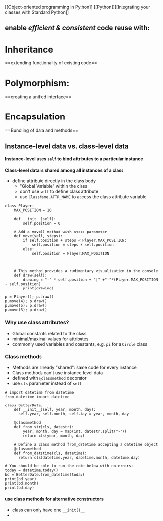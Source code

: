 [[Object-oriented programming in Python]] [[Python]][[Integrating your classes with Standard Python]]
## enable *efficient & consistent* code reuse with:

# Inheritance
==extending functionality of existing code==

# Polymorphism:
==creating a unified interface==

# Encapsulation
==Bundling of data and methods==

## Instance-level data vs. class-level data
#### Instance-level uses `self` to bind attributes to a particular instance
#### Class-level data is shared among all instances of a class
- define attribute directly in the class body
    - "Global Variable" within the class
    - don't use `self` to define class attribute
    - use `ClassName.ATTR_NAME` to access the class attribute variable
```
class Player:
    MAX_POSITION = 10
    
    def __init__(self):
        self.position = 0

    # Add a move() method with steps parameter
    def move(self, steps):
        if self.position + steps < Player.MAX_POSITION:
            self.position = steps + self.position
        else:
            self.position = Player.MAX_POSITION
    

       
    # This method provides a rudimentary visualization in the console    
    def draw(self):
        drawing = "-" * self.position + "|" +"-"*(Player.MAX_POSITION - self.position)
        print(drawing)

p = Player(); p.draw()
p.move(4); p.draw()
p.move(5); p.draw()
p.move(3); p.draw()
```
### Why use class attributes?
- Global constants related to the class
- minimal/maximal values for attributes
- commonly used variables and constants, e.g. `pi` for a `Circle` class

### Class methods
- Methods are already "shared": same code for every instance
- Class methods can't use instance-level data
- defined with `@classmethod` decorator
- use `cls` parameter instead of `self`
```
# import datetime from datetime
from datetime import datetime

class BetterDate:
    def __init__(self, year, month, day):
      self.year, self.month, self.day = year, month, day
      
    @classmethod
    def from_str(cls, datestr):
        year, month, day = map(int, datestr.split("-"))
        return cls(year, month, day)
      
    # Define a class method from_datetime accepting a datetime object
    @classmethod
    def from_datetime(cls, datetime):
      return cls(datetime.year, datetime.month, datetime.day)

# You should be able to run the code below with no errors: 
today = datetime.today()     
bd = BetterDate.from_datetime(today)   
print(bd.year)
print(bd.month)
print(bd.day)
```
#### use class methods for alternative constructors
- class can only have one `__init()__`
- 